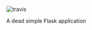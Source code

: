 ![travis](https://travis-ci.org/MBuffenoir/Flask-demo-app.svg?branch=master)

A dead simple Flask application 
